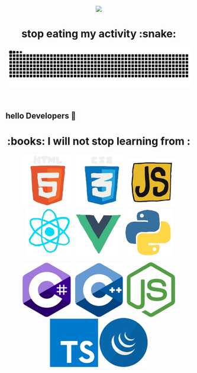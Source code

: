 <p align='center'>
   <img src='./gits/animated-hello.gif'/>
</p>

<h1 align=center>
   stop eating my activity :snake:
</h1>

![snake](./gits/github-contribution-grid-snake.svg)

<br>


## hello Developers :eyes:


<h1 align='center' style='border:0;'>
  :books: I will not stop learning from : 
</h1>
  


<p align='center'>
  <img style='width:140px;' src='./gits/html.webp' />
  <img style='width:140px;' src='./gits/cssgif.webp' />
  <img style='width:130px;' src='./gits/js.webp' />
  <img style='width:130px;' src='./gits/react.webp' />
  <img style='width:130px;' src='./gits/vue.webp' />
  <img style='width:130px;' src='./gits/python.webp' />
</p>


<p align='center'>
   <img style='width:130px;' src='./gits/c-sharp-c-icon-456x512-9sej0lrz.png'>   
   <img style='width:145px;' src='gits/c++.png'>
   <img style='width:130px;' src='./gits/node-js.png'>
   <img style='width:130px;' src='./gits/typescipt.png'>
   <img style='width:130px;' src='./gits/jquery.png'>
</p>
